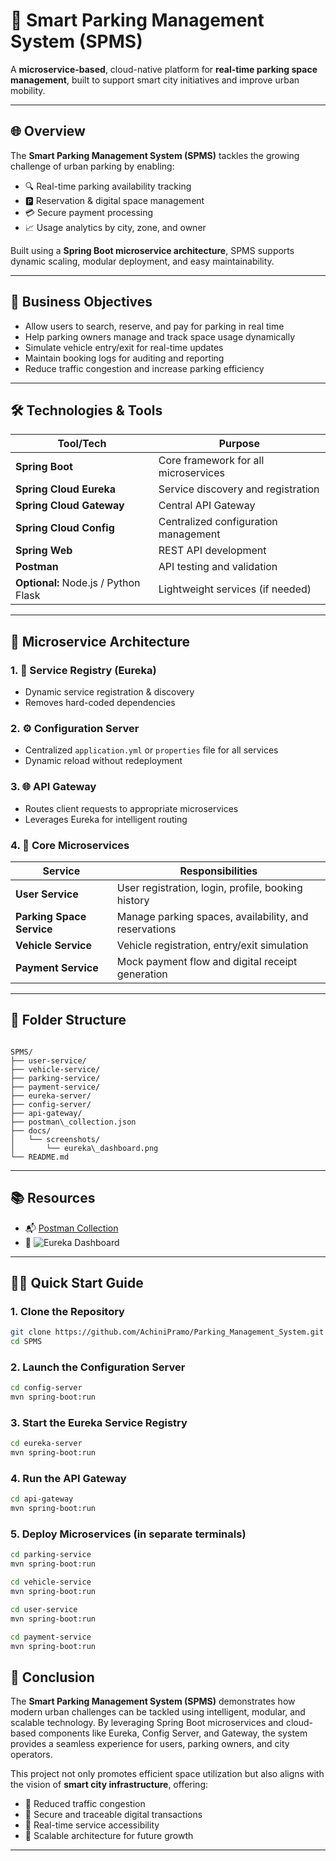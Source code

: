 # 🚗 Smart Parking Management System (SPMS)

A **microservice-based**, cloud-native platform for **real-time parking space management**, built to support smart city initiatives and improve urban mobility.

---

## 🌐 Overview

The **Smart Parking Management System (SPMS)** tackles the growing challenge of urban parking by enabling:

- 🔍 Real-time parking availability tracking
- 🅿️ Reservation & digital space management
- 💳 Secure payment processing
- 📈 Usage analytics by city, zone, and owner

Built using a **Spring Boot microservice architecture**, SPMS supports dynamic scaling, modular deployment, and easy maintainability.

---

## 🧠 Business Objectives

- Allow users to search, reserve, and pay for parking in real time  
- Help parking owners manage and track space usage dynamically  
- Simulate vehicle entry/exit for real-time updates  
- Maintain booking logs for auditing and reporting  
- Reduce traffic congestion and increase parking efficiency  

---

## 🛠️ Technologies & Tools

| Tool/Tech                | Purpose |
|--------------------------|---------|
| **Spring Boot**          | Core framework for all microservices |
| **Spring Cloud Eureka**  | Service discovery and registration |
| **Spring Cloud Gateway** | Central API Gateway |
| **Spring Cloud Config**  | Centralized configuration management |
| **Spring Web**           | REST API development |
| **Postman**              | API testing and validation |
| **Optional:** Node.js / Python Flask | Lightweight services (if needed) |

---

## 🧩 Microservice Architecture

### 1. 🚀 **Service Registry** (Eureka)
- Dynamic service registration & discovery  
- Removes hard-coded dependencies

### 2. ⚙️ **Configuration Server**
- Centralized `application.yml` or `properties` file for all services  
- Dynamic reload without redeployment

### 3. 🌐 **API Gateway**
- Routes client requests to appropriate microservices  
- Leverages Eureka for intelligent routing

### 4. 🧾 **Core Microservices**
| Service | Responsibilities |
|--------|------------------|
| **User Service** | User registration, login, profile, booking history |
| **Parking Space Service** | Manage parking spaces, availability, and reservations |
| **Vehicle Service** | Vehicle registration, entry/exit simulation |
| **Payment Service** | Mock payment flow and digital receipt generation |

---

## 📁 Folder Structure

```

SPMS/
├── user-service/
├── vehicle-service/
├── parking-service/
├── payment-service/
├── eureka-server/
├── config-server/
├── api-gateway/
├── postman\_collection.json
├── docs/
│   └── screenshots/
│       └── eureka\_dashboard.png
└── README.md

````

---

## 📚 Resources

- 📬 [Postman Collection](./Parking_Management_System.postman_collection.json)  
- 📸 ![Eureka Dashboard](./doc/screenshot/eureka_dashboard.png)

---

## 🧑‍💻 Quick Start Guide

### 1. Clone the Repository

```sh
git clone https://github.com/AchiniPramo/Parking_Management_System.git
cd SPMS
```

### 2. Launch the Configuration Server

```sh
cd config-server
mvn spring-boot:run
```

### 3. Start the Eureka Service Registry

```sh
cd eureka-server
mvn spring-boot:run
```

### 4. Run the API Gateway

```sh
cd api-gateway
mvn spring-boot:run
```

### 5. Deploy Microservices (in separate terminals)

```sh
cd parking-service
mvn spring-boot:run

cd vehicle-service
mvn spring-boot:run

cd user-service
mvn spring-boot:run

cd payment-service
mvn spring-boot:run
```
## 🏁 Conclusion

The **Smart Parking Management System (SPMS)** demonstrates how modern urban challenges can be tackled using intelligent, modular, and scalable technology. By leveraging Spring Boot microservices and cloud-based components like Eureka, Config Server, and Gateway, the system provides a seamless experience for users, parking owners, and city operators.

This project not only promotes efficient space utilization but also aligns with the vision of **smart city infrastructure**, offering:

- 🚦 Reduced traffic congestion
- 🔐 Secure and traceable digital transactions
- 📱 Real-time service accessibility
- 🔁 Scalable architecture for future growth

---
